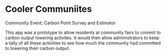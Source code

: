 # Cooler Communiites
Community Event; Carbon Point Survey and Estimator

This app was a prototype to allow residents at community fairs to commit to carbon output lowering activites. It would then allow administrators to keep a tally of all these activities to see how much the community had committed to lowering their carbon output.
